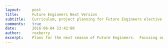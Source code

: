 ```yaml
---
layout:     post
title:      Future Engineers Next Version
subtitle:   Curriculum, project planning for Future Engineers elective
comments:   true
date:       2016-06-04 13:42:00
author:     roxberry
excerpt:    Plans for the next season of Future Engineers.  Focusing on tools, kits, and new challenges.
---
```

